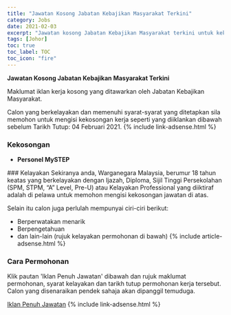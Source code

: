 ```yaml
---
title: "Jawatan Kosong Jabatan Kebajikan Masyarakat Terkini" 
category: Jobs 
date: 2021-02-03 
excerpt: "Jawatan kosong Jabatan Kebajikan Masyarakat terkini untuk kekosongan Personel MySTEP" 
tags: [Johor] 
toc: true 
toc_label: TOC 
toc_icon: "fire" 
--- 
```


**Jawatan Kosong Jabatan Kebajikan Masyarakat Terkini**

Maklumat iklan kerja kosong yang ditawarkan oleh Jabatan Kebajikan Masyarakat. 

Calon yang berkelayakan dan memenuhi syarat-syarat yang ditetapkan sila memohon untuk mengisi kekosongan kerja seperti yang diiklankan dibawah sebelum Tarikh Tutup: 04 Februari 2021. 
{% include link-adsense.html %} 
### Kekosongan 
<ul>
<li><b>Personel MySTEP</b></li>
</ul> 
### Kelayakan 
Sekiranya anda, Warganegara Malaysia, berumur 18 tahun keatas yang berkelayakan dengan Ijazah, Diploma, Sijil Tinggi Persekolahan (SPM, STPM, “A” Level, Pre-U) atau Kelayakan Professional yang diiktiraf adalah di pelawa untuk memohon mengisi kekosongan jawatan di atas.

Selain itu calon juga perlulah mempunyai ciri-ciri berikut:
- Berperwatakan menarik
- Berpengetahuan
- dan lain-lain (rujuk kelayakan permohonan di bawah) 
{% include article-adsense.html %} 
### Cara Permohonan 
Klik pautan 'Iklan Penuh Jawatan' dibawah dan rujuk maklumat permohonan, syarat kelayakan dan tarikh tutup permohonan kerja tersebut.
Calon yang disenaraikan pendek sahaja akan dipanggil temuduga.

<a href="http://infokerjaya.org/jabatan-kebajikan-masyarakat-johor/" class="btn btn--info" target="_blank" rel="nofollow noopenner">Iklan Penuh Jawatan</a> 
{% include link-adsense.html %} 